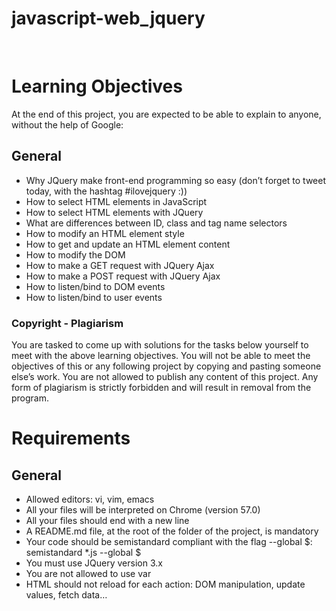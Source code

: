 <h1>javascript-web_jquery</h1>
</br>
<h1>Learning Objectives</h1>
<p>At the end of this project, you are expected to be able to explain to anyone, without the help of Google:</p>

<h2>General</h2>
<ul>
<li>Why JQuery make front-end programming so easy (don’t forget to tweet today, with the hashtag #ilovejquery :))</li>
<li>How to select HTML elements in JavaScript</li>
<li>How to select HTML elements with JQuery</li>
<li>What are differences between ID, class and tag name selectors</li>
<li>How to modify an HTML element style</li>
<li>How to get and update an HTML element content</li>
<li>How to modify the DOM </li>
<li>How to make a GET request with JQuery Ajax</li>
<li>How to make a POST request with JQuery Ajax</li>
<li>How to listen/bind to DOM events</li>
<li>How to listen/bind to user events</li></ul>
<h3>Copyright - Plagiarism</h3>
You are tasked to come up with solutions for the tasks below yourself to meet with the above learning objectives.
You will not be able to meet the objectives of this or any following project by copying and pasting someone else’s work.
You are not allowed to publish any content of this project.
Any form of plagiarism is strictly forbidden and will result in removal from the program.
<h1>Requirements</h1>
<h2>General</h2>
<ul>
<li>Allowed editors: vi, vim, emacs</li>
<li>All your files will be interpreted on Chrome (version 57.0)</li>
<li>All your files should end with a new line</li>
<li>A README.md file, at the root of the folder of the project, is mandatory</li>
<li>Your code should be semistandard compliant with the flag --global $: semistandard *.js --global $</li>
<li>You must use JQuery version 3.x</li>
<li>You are not allowed to use var</li>
<li>HTML should not reload for each action: DOM manipulation, update values, fetch data…</li>
</ul>
